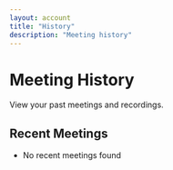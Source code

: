 ```yaml
---
layout: account
title: "History"
description: "Meeting history"
---
```


# Meeting History

View your past meetings and recordings.

## Recent Meetings

- No recent meetings found
